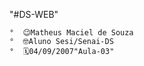 "#DS-WEB"

    °  😉Matheus Maciel de Souza
    °  🤓Aluno Sesi/Senai-DS
    °  🗓️04/09/2007"Aula-03"
